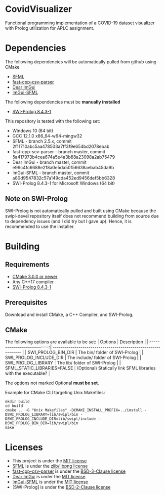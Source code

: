 # CovidVisualizer
Functional programming implementation of a COVID-19 dataset visualizer with Prolog utilization for APLC assignment.

# Dependencies
The following dependencies will be automatically pulled from github using CMake
* [SFML](https://www.sfml-dev.org/download/sfml/2.5.1/)
* [fast-cpp-csv-parser](https://github.com/ben-strasser/fast-cpp-csv-parser)
* [Dear ImGui](https://github.com/ocornut/imgui)
* [ImGui-SFML](https://github.com/eliasdaler/imgui-sfml)

The following dependencies must be **manually installed**
* [SWI-Prolog 8.4.3-1](https://www.swi-prolog.org/download/stable)

This repository is tested with the following set:
* Windows 10 (64 bit)
* GCC 12.1.0 x86_64-w64-mingw32
* SFML - branch 2.5.x, commit 2f11710abc5aa478503a7ff3f9e654bd2078ebab
* fast-cpp-scv-parser - branch master, commit 5a417973b4cea674a5e4a3b88a23098a2ab75479
* Dear ImGui - branch master, commit e99c4fc6688e218a0e5da50f56638aebab45da9b
* ImGui-SFML - branch master, commit a80d9547832c57a149cda452ed9456def5bb6328
* SWI-Prolog 8.4.3-1 for Microsoft Windows (64 bit)

## Note on SWI-Prolog
SWI-Prolog is not automatically pulled and built using CMake because the swipl-devel repository itself does not recommend building from source due to dependency issues (and I did try but I gave up). Hence, it is recommended to use the installer.


# Building
## Requirements
* [CMake 3.0.0 or newer](https://cmake.org/)
* Any C++17 compiler
* [SWI-Prolog 8.4.3-1](https://www.swi-prolog.org/download/stable)

## Prerequisites
Download and install CMake, a C++ Compiler, and SWI-Prolog.

## CMake
The following options are available to be set:
| Options                     | Description                                                    |
|:---------------------------:| -------------------------------------------------------------- |
| SWI_PROLOG_BIN_DIR          | The bin/ folder of SWI-Prolog                                  |
| SWI_PROLOG_INCLUDE_DIR      | The include/ folder of SWI-Prolog                              |
| SWI_PROLOG_LIBRARY          | The lib/ folder of SWI-Prolog                                  |
| SFML_STATIC_LIBRARIES=FALSE | (Optional) Statically link SFML libraries with the executable? |

The options not marked Optional **must be set**.

Example for CMake CLI targeting Unix Makefiles:
```
mkdir build
cd build
cmake .. -G "Unix Makefiles" -DCMAKE_INSTALL_PREFIX=../install -DSWI_PROLOG_LIBRARY=lib/swipl/bin -DSWI_PROLOG_INCLUDE_DIR=lib/swipl/include -DSWI_PROLOG_BIN_DIR=lib/swipl/bin
make
```


# Licenses
* This project is under the [MIT license](https://opensource.org/licenses/MIT)
* [SFML](https://github.com/SFML/SFML) is under the [zlib/libpng license](https://opensource.org/licenses/Zlib)
* [fast-cpp-csv-parser](https://github.com/ben-strasser/fast-cpp-csv-parser) is under the [BSD-3-Clause license](https://opensource.org/licenses/BSD-3-Clause)
* [Dear ImGui](https://github.com/ocornut/imgui) is under the [MIT license](https://opensource.org/licenses/MIT)
* [ImGui-SFML](https://github.com/eliasdaler/imgui-sfml) is under the [MIT license](https://opensource.org/licenses/MIT)
* [SWI-Prolog] is under the [BSD-2-Clause license](https://opensource.org/licenses/BSD-2-Clause)
